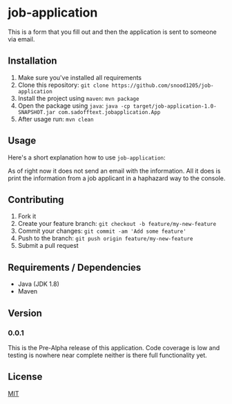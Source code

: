 # job-application

This is a form that you fill out and then the application is sent to someone via email.

## Installation

1. Make sure you've installed all requirements
2. Clone this repository:
  `git clone https://github.com/snood1205/job-application`
3. Install the project using `maven`:
  `mvn package`
4. Open the package using `java`:
  `java -cp target/job-application-1.0-SNAPSHOT.jar com.sadofftext.jobapplication.App`
5. After usage run:
  `mvn clean`

## Usage

Here's a short explanation how to use `job-application`:

As of right now it does not send an email with the information. All it does is print the information from a job applicant in a haphazard way to the console. 

## Contributing

1. Fork it
2. Create your feature branch: `git checkout -b feature/my-new-feature`
3. Commit your changes: `git commit -am 'Add some feature'`
4. Push to the branch: `git push origin feature/my-new-feature`
5. Submit a pull request

## Requirements / Dependencies

* Java (JDK 1.8)
* Maven

## Version

### 0.0.1
This is the Pre-Alpha release of this application. Code coverage is low and testing is nowhere near complete neither is there full functionality yet. 

## License

[MIT](LICENSE)